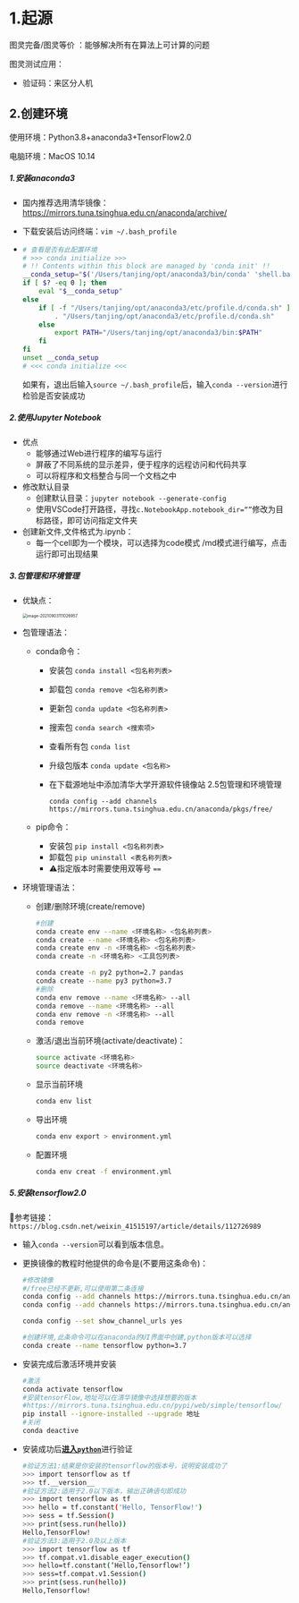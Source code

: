 # 1.起源

图灵完备/图灵等价 ：能够解决所有在算法上可计算的问题

图灵测试应用：

- 验证码：来区分人机

## 2.创建环境

使用环境：Python3.8+anaconda3+TensorFlow2.0

电脑环境：MacOS 10.14	 

##### 1.安装anaconda3

- 国内推荐选用清华镜像：https://mirrors.tuna.tsinghua.edu.cn/anaconda/archive/

- 下载安装后访问终端：`vim ~/.bash_profile`

- ```bash
  # 查看是否有此配置环境
  # >>> conda initialize >>>
  # !! Contents within this block are managed by 'conda init' !!
  __conda_setup="$('/Users/tanjing/opt/anaconda3/bin/conda' 'shell.bash' 'hook' 2> /dev/null)"
  if [ $? -eq 0 ]; then
      eval "$__conda_setup"
  else
      if [ -f "/Users/tanjing/opt/anaconda3/etc/profile.d/conda.sh" ]; then
          . "/Users/tanjing/opt/anaconda3/etc/profile.d/conda.sh"
      else
          export PATH="/Users/tanjing/opt/anaconda3/bin:$PATH"
      fi
  fi
  unset __conda_setup
  # <<< conda initialize <<<	
  ```

  如果有，退出后输入`source ~/.bash_profile`后，输入`conda --version`进行检验是否安装成功

##### 2.使用Jupyter Notebook

- 优点
  - 能够通过Web进行程序的编写与运行
  - 屏蔽了不同系统的显示差异，便于程序的远程访问和代码共享
  - 可以将程序和文档整合与同一个文档之中
- 修改默认目录
  - 创建默认目录：`jupyter notebook --generate-config`
  - 使用VSCode打开路径，寻找`c.NotebookApp.notebook_dir=“”`修改为目标路径，即可访问指定文件夹
- 创建新文件,文件格式为.ipynb：
  - 每一个cell即为一个模块，可以选择为code模式 /md模式进行编写，点击运行即可出现结果

##### 3.包管理和环境管理

- 优缺点：	

  <img src="TensorFlow笔记.assets/image-20210903111026957.png" alt="image-20210903111026957" style="zoom:50%;" />

- 包管理语法：

  - conda命令：

    - 安装包 `conda install <包名称列表> `

    - 卸载包 `conda remove <包名称列表> `

    - 更新包 `conda update <包名称列表> `

    - 搜索包 `conda search <搜索项> `

    - 查看所有包 `conda list `

    - 升级包版本 `conda update <包名称>`

    - 在下载源地址中添加清华大学开源软件镜像站 2.5包管理和环境管理 

      `conda config --add channels https://mirrors.tuna.tsinghua.edu.cn/anaconda/pkgs/free/`

  - pip命令：

    - 安装包 `pip install <包名称列表> `
    - 卸载包 `pip uninstall <表名称列表>`
    - ⚠️指定版本时需要使用双等号 `== `

- 环境管理语法：

  - 创建/删除环境(create/remove)

    ```bash
    #创建
    conda create env --name <环境名称> <包名称列表>
    conda create --name <环境名称> <包名称列表>
    conda create env -n <环境名称> <包名称列表>
    conda create -n <环境名称> <工具包列表>
    
    conda create -n py2 python=2.7 pandas
    conda create --name py3 python=3.7
    #删除
    conda env remove --name <环境名称> --all
    conda remove --name <环境名称> --all
    conda env remove -n <环境名称> --all
    conda remove 
    ```

  - 激活/退出当前环境(activate/deactivate)：

    ```bash
    source activate <环境名称>
    source deactivate <环境名称>
    ```

  - 显示当前环境

    ```bash
    conda env list
    ```

  - 导出环境

    ```bash
    conda env export > environment.yml
    ```

  - 配置环境

    ```bash
    conda env creat -f environment.yml
    ```

##### 5.安装tensorflow2.0

🔗参考链接：`https://blog.csdn.net/weixin_41515197/article/details/112726989`

- 输入`conda --version`可以看到版本信息。

- 更换镜像的教程时他提供的命令是(不要用这条命令)：

  ```bash
  #修改镜像
  #/free已经不更新,可以使用第二条连接
  conda config --add channels https://mirrors.tuna.tsinghua.edu.cn/anaconda/pkgs/free/
  conda config --add channels https://mirrors.tuna.tsinghua.edu.cn/anaconda/pkgs/main/
  
  conda config --set show_channel_urls yes
  
  #创建环境,此条命令可以在anaconda的UI界面中创建,python版本可以选择
  conda create --name tensorflow python=3.7
  ```

- 安装完成后激活环境并安装

  ```bash
  #激活
  conda activate tensorflow
  #安装tensorFlow,地址可以在清华镜像中选择想要的版本
  #https://mirrors.tuna.tsinghua.edu.cn/pypi/web/simple/tensorflow/
  pip install --ignore-installed --upgrade 地址
  #关闭
  conda deactive

- 安装成功后<u>**进入`python`**</u>进行验证

  ```bash 
  #验证方法1:结果是你安装的tensorflow的版本号，说明安装成功了
  >>> import tensorflow as tf
  >>> tf.__version__
  #验证方法2:适用于2.0以下版本，输出正确语句即成功
  >>> import tensorflow as tf
  >>> hello = tf.constant('Hello, TensorFlow!')
  >>> sess = tf.Session()
  >>> print(sess.run(hello))
  Hello,TensorFlow!
  #验证方法3:适用于2.0及以上版本
  >>> import tensorflow as tf
  >>> tf.compat.v1.disable_eager_execution()
  >>> hello=tf.constant(‘Hello,Tensorflow!’)
  >>> sess=tf.compat.v1.Session()
  >>> print(sess.run(hello))
  Hello,Tensorflow!
  ```
